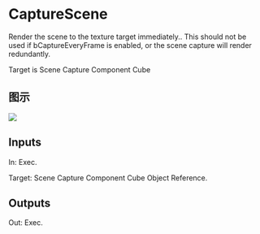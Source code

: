 # CaptureScene

Render the scene to the texture target immediately.. This should not be used if bCaptureEveryFrame is enabled, or the scene capture will render redundantly.

Target is Scene Capture Component Cube

## 图示

![]($-20221218-20385376.png)

## Inputs

In: Exec.

Target: Scene Capture Component Cube Object Reference.  

## Outputs

Out: Exec.

